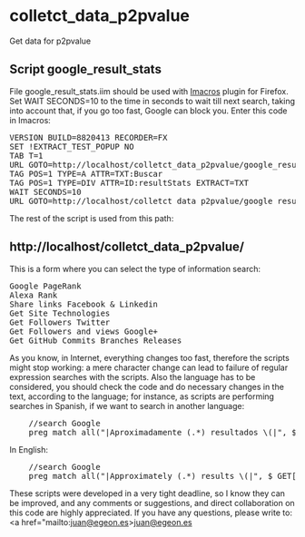# colletct_data_p2pvalue
Get data for p2pvalue

<h2>Script google_result_stats</h2>
File google_result_stats.iim should be used with <a href="https://addons.mozilla.org/es/firefox/addon/imacros-for-firefox/">Imacros</a> plugin for Firefox.
Set WAIT SECONDS=10 to the time in seconds to wait till next search, taking into account that, if you go too fast, Google can block you.
Enter this code in Imacros:
<pre>
VERSION BUILD=8820413 RECORDER=FX
SET !EXTRACT_TEST_POPUP NO
TAB T=1
URL GOTO=http://localhost/colletct_data_p2pvalue/google_result_stats
TAG POS=1 TYPE=A ATTR=TXT:Buscar
TAG POS=1 TYPE=DIV ATTR=ID:resultStats EXTRACT=TXT
WAIT SECONDS=10
URL GOTO=http://localhost/colletct_data_p2pvalue/google_result_stats/get_google_searchs.php?n=&r={{!EXTRACT}}
</pre>
The rest of the script is used from this path:
<h2>http://localhost/colletct_data_p2pvalue/</h2>
This is a form where you can select the type of information search:
<pre>
Google PageRank
Alexa Rank
Share links Facebook & Linkedin
Get Site Technologies
Get Followers Twitter
Get Followers and views Google+
Get GitHub Commits Branches Releases
</pre>

As you know, in Internet, everything changes too fast, therefore the scripts might stop working: a mere character change can lead to failure of regular expression searches with the scripts.
Also the language has to be considered, you should check the code and do necessary changes in the text, according to the language; for instance, as scripts are performing searches in Spanish, if we want to search in another language:
<pre>
	//search Google 
	preg_match_all("|Aproximadamente (.*) resultados \(|", $_GET['r'], $t);
</pre>
In English:
<pre>
	//search Google 
	preg_match_all("|Approximately (.*) results \(|", $_GET['r'], $t);
</pre>

These scripts were developed in a very tight deadline, so I know they can be improved, and any comments or suggestions, and direct collaboration on this code are highly appreciated.
If you have any questions, please write to: <a href="mailto:juan@egeon.es>juan@egeon.es</a>


